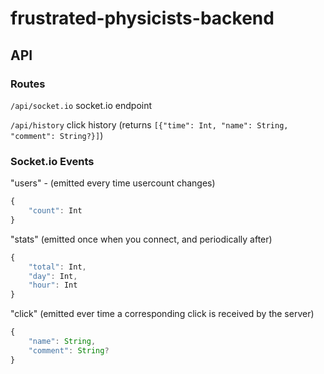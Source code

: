 # frustrated-physicists-backend

## API

### Routes

`/api/socket.io` socket.io endpoint

`/api/history` click history (returns `[{"time": Int, "name": String, "comment": String?}]`)

### Socket.io Events

"users" -  (emitted every time usercount changes)
```typescript
{
    "count": Int
}
```

"stats" (emitted once when you connect, and periodically after)
```typescript
{
    "total": Int,
    "day": Int,
    "hour": Int
}
```

"click" (emitted ever time a corresponding click is received by the server)
```typescript
{
    "name": String,
    "comment": String?
}
```
